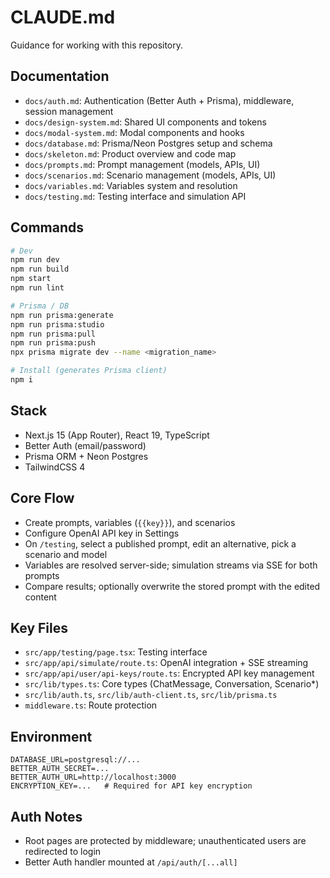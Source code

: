 # CLAUDE.md

Guidance for working with this repository.

## Documentation

- `docs/auth.md`: Authentication (Better Auth + Prisma), middleware, session management
- `docs/design-system.md`: Shared UI components and tokens
- `docs/modal-system.md`: Modal components and hooks
- `docs/database.md`: Prisma/Neon Postgres setup and schema
- `docs/skeleton.md`: Product overview and code map
- `docs/prompts.md`: Prompt management (models, APIs, UI)
- `docs/scenarios.md`: Scenario management (models, APIs, UI)
- `docs/variables.md`: Variables system and resolution
- `docs/testing.md`: Testing interface and simulation API

## Commands

```bash
# Dev
npm run dev
npm run build
npm start
npm run lint

# Prisma / DB
npm run prisma:generate
npm run prisma:studio
npm run prisma:pull
npm run prisma:push
npx prisma migrate dev --name <migration_name>

# Install (generates Prisma client)
npm i
```

## Stack

- Next.js 15 (App Router), React 19, TypeScript
- Better Auth (email/password)
- Prisma ORM + Neon Postgres
- TailwindCSS 4

## Core Flow

- Create prompts, variables (`{{key}}`), and scenarios
- Configure OpenAI API key in Settings
- On `/testing`, select a published prompt, edit an alternative, pick a scenario and model
- Variables are resolved server-side; simulation streams via SSE for both prompts
- Compare results; optionally overwrite the stored prompt with the edited content

## Key Files

- `src/app/testing/page.tsx`: Testing interface
- `src/app/api/simulate/route.ts`: OpenAI integration + SSE streaming
- `src/app/api/user/api-keys/route.ts`: Encrypted API key management
- `src/lib/types.ts`: Core types (ChatMessage, Conversation, Scenario\*)
- `src/lib/auth.ts`, `src/lib/auth-client.ts`, `src/lib/prisma.ts`
- `middleware.ts`: Route protection

## Environment

```env
DATABASE_URL=postgresql://...
BETTER_AUTH_SECRET=...
BETTER_AUTH_URL=http://localhost:3000
ENCRYPTION_KEY=...   # Required for API key encryption
```

## Auth Notes

- Root pages are protected by middleware; unauthenticated users are redirected to login
- Better Auth handler mounted at `/api/auth/[...all]`
